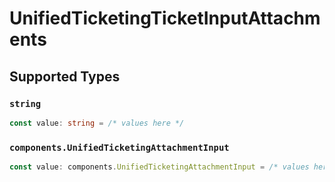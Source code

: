 # UnifiedTicketingTicketInputAttachments


## Supported Types

### `string`

```typescript
const value: string = /* values here */
```

### `components.UnifiedTicketingAttachmentInput`

```typescript
const value: components.UnifiedTicketingAttachmentInput = /* values here */
```

